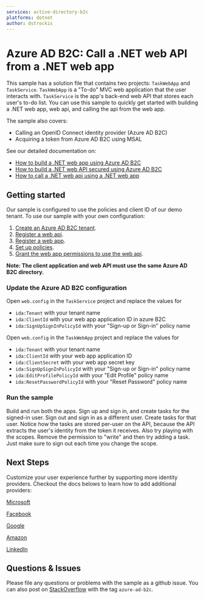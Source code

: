 ```yaml
---
services: active-directory-b2c
platforms: dotnet
author: dstrockis
---
```


# Azure AD B2C: Call a .NET web API from a .NET web app

This sample has a solution file that contains two projects: `TaskWebApp` and `TaskService`. `TaskWebApp` is a "To-do" MVC web application that the user interacts with. `TaskService` is the app's back-end web API that stores each user's to-do list. You can use this sample to quickly get started with building a .NET web app, web api, and calling the api from the web app.

The sample also covers:

* Calling an OpenID Connect identity provider (Azure AD B2C)
* Acquiring a token from Azure AD B2C using MSAL


See our detailed documentation on:

* [How to build a .NET web app using Azure AD B2C](https://docs.microsoft.com/azure/active-directory-b2c/active-directory-b2c-devquickstarts-web-dotnet-susi)
* [How to build a .NET web API secured using Azure AD B2C](https://docs.microsoft.com/azure/active-directory-b2c/active-directory-b2c-devquickstarts-api-dotnet)
* [How to call a .NET web api using a .NET web app](https://docs.microsoft.com/azure/active-directory-b2c/active-directory-b2c-devquickstarts-web-api-dotnet)

## Getting started

Our sample is configured to use the policies and client ID of our demo tenant. To use our sample with your own configuration:

1. [Create an Azure AD B2C tenant](https://docs.microsoft.com/azure/active-directory-b2c/active-directory-b2c-get-started).
2. [Register a web api](https://docs.microsoft.com/azure/active-directory-b2c/active-directory-b2c-app-registration).
3. [Register a web app](https://docs.microsoft.com/azure/active-directory-b2c/active-directory-b2c-app-registration).
4. [Set up policies](https://docs.microsoft.com/azure/active-directory-b2c/active-directory-b2c-reference-policies).
5. [Grant the web app permissions to use the web api](https://docs.microsoft.com/azure/active-directory-b2c/active-directory-b2c-access-tokens).

**Note: The client application and web API must use the same Azure AD B2C directory.**

### Update the Azure AD B2C configuration

Open `web.config` in the `TaskService` project and replace the values for

* `ida:Tenant` with your tenant name
* `ida:ClientId` with your web app application ID in azure B2C
* `ida:SignUpSignInPolicyId` with your "Sign-up or Sign-in" policy name


Open `web.config` in the `TaskWebApp` project and replace the values for

* `ida:Tenant` with your tenant name
* `ida:ClientId` with your web app application ID
* `ida:ClientSecret` with your web app secret key
* `ida:SignUpSignInPolicyId` with your "Sign-up or Sign-in" policy name
* `ida:EditProfilePolicyId` with your "Edit Profile" policy name
* `ida:ResetPasswordPolicyId` with your "Reset Password" policy name

### Run the sample

Build and run both the apps. Sign up and sign in, and create tasks for the signed-in user. Sign out and sign in as a different user. Create tasks for that user. Notice how the tasks are stored per-user on the API, because the API extracts the user's identity from the token it receives. Also try playing with the scopes. Remove the permission to "write" and then try adding a task. Just make sure to sign out each time you change the scope.

## Next Steps

Customize your user experience further by supporting more identity providers.  Checkout the docs belows to learn how to add additional providers:

[Microsoft](https://docs.microsoft.com/azure/active-directory-b2c/active-directory-b2c-setup-msa-app)

[Facebook](https://docs.microsoft.com/azure/active-directory-b2c/active-directory-b2c-setup-fb-app)

[Google](https://docs.microsoft.com/azure/active-directory-b2c/active-directory-b2c-setup-goog-app)

[Amazon](https://docs.microsoft.com/azure/active-directory-b2c/active-directory-b2c-setup-amzn-app)

[LinkedIn](https://docs.microsoft.com/azure/active-directory-b2c/active-directory-b2c-setup-li-app)


## Questions & Issues

Please file any questions or problems with the sample as a github issue. You can also post on [StackOverflow](https://stackoverflow.com/questions/tagged/azure-ad-b2c) with the tag `azure-ad-b2c`.
